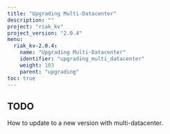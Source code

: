 ```yaml
---
title: "Upgrading Multi-Datacenter"
description: ""
project: "riak_kv"
project_version: "2.0.4"
menu:
  riak_kv-2.0.4:
    name: "Upgrading Multi-Datacenter"
    identifier: "upgrading_multi_datacenter"
    weight: 103
    parent: "upgrading"
toc: true
---
```


## TODO

How to update to a new version with multi-datacenter.
